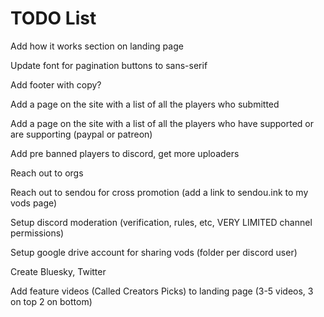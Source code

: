 # TODO List

Add how it works section on landing page

Update font for pagination buttons to sans-serif

Add footer with copy?

Add a page on the site with a list of all the players who submitted

Add a page on the site with a list of all the players who have supported or are supporting (paypal or patreon)

Add pre banned players to discord, get more uploaders

Reach out to orgs

Reach out to sendou for cross promotion (add a link to sendou.ink to my vods page)

Setup discord moderation (verification, rules, etc, VERY LIMITED channel permissions)

Setup google drive account for sharing vods (folder per discord user)

Create Bluesky, Twitter

Add feature videos (Called Creators Picks) to landing page (3-5 videos, 3 on top 2 on bottom)

